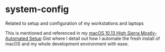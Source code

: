 # system-config
Related to setup and configuration of my workstations and laptops

This is mentioned and referenced in my [macOS 10.13 High Sierra Mostly-Automated Setup](https://gist.github.com/kevinelliott/39c453d305e40c8f157452aee87fa9d8) Gist where I detail out how I automate the fresh install of macOS and my whole development environment with ease.
